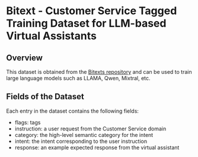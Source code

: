 # Bitext - Customer Service Tagged Training Dataset for LLM-based Virtual Assistants

## Overview

This dataset is obtained from the [Bitexts repository](https://github.com/bitext/customer-support-llm-chatbot-training-dataset) and can be used to train large language models such as LLAMA, Qwen, Mixtral, etc. 

## Fields of the Dataset

Each entry in the dataset contains the following fields:

- flags: tags
- instruction: a user request from the Customer Service domain
- category: the high-level semantic category for the intent
- intent: the intent corresponding to the user instruction
- response: an example expected response from the virtual assistant